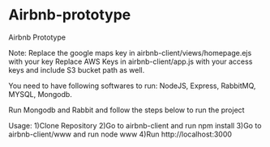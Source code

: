 # Airbnb-prototype
Airbnb Prototype


Note:
Replace the google maps key in airbnb-client/views/homepage.ejs with your key
Replace AWS Keys in airbnb-client/app.js with your access keys and include S3 bucket path as well.


You need to have following softwares to run:
NodeJS, Express, RabbitMQ, MYSQL, Mongodb.

Run Mongodb and Rabbit and follow the steps below to run the project

Usage:
1)Clone Repository
2)Go to airbnb-client and run npm install
3)Go to airbnb-client/www and run node www
4)Run http://localhost:3000
